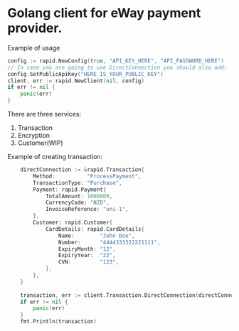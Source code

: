# Golang client for eWay payment provider.

Example of usage
```go
config := rapid.NewConfig(true, "API_KEY_HERE", "API_PASSWORD_HERE")
// In case you are going to use DirectConnection you should also add:
config.SetPublicApiKey("HERE_IS_YOUR_PUBLIC_KEY")
client, err := rapid.NewClient(nil, config)
if err != nil {
    panic(err)
}
```
There are three services:
1. Transaction
2. Encryption
3. Customer(WIP)

Example of creating transaction:
```go
    directConnection := &rapid.Transaction{
		Method:          "ProcessPayment",
		TransactionType: "Purchase",
		Payment: rapid.Payment{
			TotalAmount: 1000000,
			CurrencyCode: "NZD",
			InvoiceReference: "uni-1",
		},
		Customer: rapid.Customer{
			CardDetails: rapid.CardDetails{
				Name:        "John Doe",
				Number:      "4444333322221111",
				ExpiryMonth: "12",
				ExpiryYear:  "22",
				CVN:         "123",
			},
		},
	}
	
    transaction, err := client.Transaction.DirectConnection(directConnection, client.Encryption)
    if err != nil {
        panic(err)
    }
    fmt.Println(transaction)
```